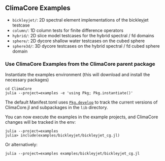 ## ClimaCore Examples

* `bickleyjet/`: 2D spectral element implementations of the bickleyjet testcase
* `column/`: 1D column tests for finite difference operators
* `hybrid/`: 2D slice model testcases for the hybrid spectral / fd domains
* `sphere/`: 2D dycore shallow water testcases on the cubed sphere
* `sphere3d/`: 3D dycore testcases on the hybrid spectral / fd cubed sphere domain


### Use ClimaCore Examples from the ClimaCore parent package

Instantiate the examples environment (this will download and install the necessary packages)

    cd ClimaCore
    julia --project=examples -e 'using Pkg; Pkg.instantiate()'

The default Manifest.toml uses [`Pkg.develop`](https://pkgdocs.julialang.org/v1/api/#Pkg.develop)
to track the current versions of ClimaCore.jl and subpackages in the `lib` directory.

You can now execute the examples in the example projects, and ClimaCore changes will be tracked in the env:

    julia --project=examples
    julia> include(examples/bickleyjet/bickleyjet_cg.jl)

Or alternatively:

    julia --project=examples examples/bickleyjet/bickleyjet_cg.jl
